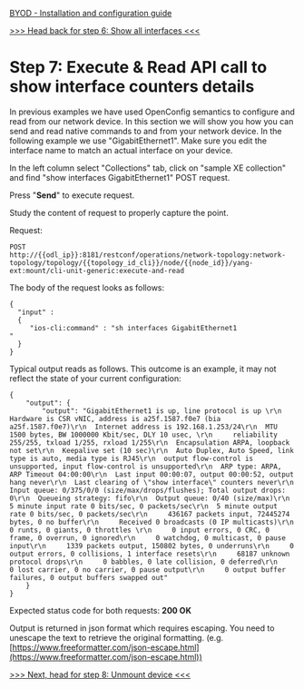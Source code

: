 [BYOD - Installation and configuration guide](byod.html)

[>>> Head back for step 6: Show all interfaces <<<](6.md)

# Step 7: Execute & Read API call to show interface counters details

In previous examples we have used OpenConfig semantics to configure and read from our network device. In this section we will show you how you can send and read native commands to and from your network device.  In the following example we use "GigabitEthernet1". Make sure you edit the interface name to match an actual interface on your device.

In the left column select "Collections" tab, click on "sample XE collection" and find "show interfaces GigabitEthernet1" POST request.

Press "**Send**" to execute request.

Study the content of request to properly capture the point. 

Request:

```
POST
http://{{odl_ip}}:8181/restconf/operations/network-topology:network-topology/topology/{{topology_id_cli}}/node/{{node_id}}/yang-ext:mount/cli-unit-generic:execute-and-read
```

The body of the request looks as follows:

```
{
  "input" :
  {
     "ios-cli:command" : "sh interfaces GigabitEthernet1
"
  }
}

```

Typical output reads as follows. This outcome is an example, it may not reflect the state of your current configuration:

```
{
    "output": {
        "output": "GigabitEthernet1 is up, line protocol is up \r\n  Hardware is CSR vNIC, address is a25f.1587.f0e7 (bia a25f.1587.f0e7)\r\n  Internet address is 192.168.1.253/24\r\n  MTU 1500 bytes, BW 1000000 Kbit/sec, DLY 10 usec, \r\n     reliability 255/255, txload 1/255, rxload 1/255\r\n  Encapsulation ARPA, loopback not set\r\n  Keepalive set (10 sec)\r\n  Auto Duplex, Auto Speed, link type is auto, media type is RJ45\r\n  output flow-control is unsupported, input flow-control is unsupported\r\n  ARP type: ARPA, ARP Timeout 04:00:00\r\n  Last input 00:00:07, output 00:00:52, output hang never\r\n  Last clearing of \"show interface\" counters never\r\n  Input queue: 0/375/0/0 (size/max/drops/flushes); Total output drops: 0\r\n  Queueing strategy: fifo\r\n  Output queue: 0/40 (size/max)\r\n  5 minute input rate 0 bits/sec, 0 packets/sec\r\n  5 minute output rate 0 bits/sec, 0 packets/sec\r\n     436167 packets input, 72445274 bytes, 0 no buffer\r\n     Received 0 broadcasts (0 IP multicasts)\r\n     0 runts, 0 giants, 0 throttles \r\n     0 input errors, 0 CRC, 0 frame, 0 overrun, 0 ignored\r\n     0 watchdog, 0 multicast, 0 pause input\r\n     1339 packets output, 150802 bytes, 0 underruns\r\n     0 output errors, 0 collisions, 1 interface resets\r\n     68187 unknown protocol drops\r\n     0 babbles, 0 late collision, 0 deferred\r\n     0 lost carrier, 0 no carrier, 0 pause output\r\n     0 output buffer failures, 0 output buffers swapped out"
    }
}

```

Expected status code for both requests: **200 OK**

Output is returned in json format which requires escaping. You need to unescape the text to retrieve the original formatting. (e.g. [https://www.freeformatter.com/json-escape.html](https://www.freeformatter.com/json-escape.html))

[>>> Next, head for step 8: Unmount device <<<](8.md)

